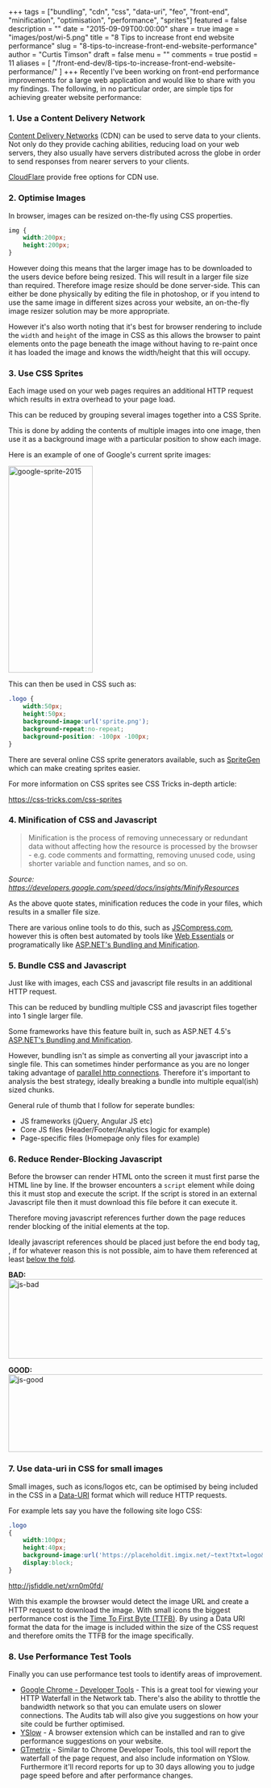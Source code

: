 +++
tags = ["bundling", "cdn", "css", "data-uri", "feo", "front-end", "minification", "optimisation", "performance", "sprites"]
featured = false
description = ""
date = "2015-09-09T00:00:00"
share = true
image = "images/post/wi-5.png"
title = "8 Tips to increase front end website performance"
slug = "8-tips-to-increase-front-end-website-performance"
author = "Curtis Timson"
draft = false
menu = ""
comments = true
postid = 11
aliases = [
    "/front-end-dev/8-tips-to-increase-front-end-website-performance/"
]
+++
Recently I've been working on front-end performance improvements for a large web application and would like to share with you my findings. The following, in no particular order, are simple tips for achieving greater website performance:

<h3>1. Use a Content Delivery Network</h3>

<a href="http://en.wikipedia.org/wiki/Content_delivery_network" target="_blank">Content Delivery Networks</a> (CDN) can be used to serve data to your clients. Not only do they provide caching abilities, reducing load on your web servers, they also usually have servers distributed across the globe in order to send responses from nearer servers to your clients.

<a href="https://www.cloudflare.com/" target="_blank">CloudFlare</a> provide free options for CDN use.

<h3>2. Optimise Images</h3>

In browser, images can be resized on-the-fly using CSS properties.

```css
img {
    width:200px;
    height:200px;
}
```

However doing this means that the larger image has to be downloaded to the users device before being resized. This will result in a larger file size than required. Therefore image resize should be done server-side. This can either be done physically by editing the file in photoshop, or if you intend to use the same image in different sizes across your website, an on-the-fly image resizer solution may be more appropriate.

However it's also worth noting that it's best for browser rendering to include the `width` and `height` of the image in CSS as this allows the browser to paint elements onto the page beneath the image without having to re-paint once it has loaded the image and knows the width/height that this will occupy.

<h3>3. Use CSS Sprites</h3>

Each image used on your web pages requires an additional HTTP request which results in extra overhead to your page load.

This can be reduced by grouping several images together into a CSS Sprite.

This is done by adding the contents of multiple images into one image, then use it as a background image with a particular position to show each image.

Here is an example of one of Google's current sprite images:

<img src="../../../images/post/google-sprite-2015.png" alt="google-sprite-2015" width="167" height="410" class="alignnone size-full wp-image-287" />

This can then be used in CSS such as:

```css
.logo {
    width:50px;
    height:50px;
    background-image:url('sprite.png');
    background-repeat:no-repeat;
    background-position: -100px -100px;
}
```

There are several online CSS sprite generators available, such as <a href="http://css.spritegen.com/" target="_blank">SpriteGen</a> which can make creating sprites easier.

For more information on CSS sprites see CSS Tricks in-depth article:

<a href="https://css-tricks.com/css-sprites/">https://css-tricks.com/css-sprites</a>

<h3>4. Minification of CSS and Javascript</h3>

<blockquote>Minification is the process of removing unnecessary or redundant data without affecting how the resource is processed by the browser - e.g. code comments and formatting, removing unused code, using shorter variable and function names, and so on.</blockquote>
<em>Source: <a href="https://developers.google.com/speed/docs/insights/MinifyResources">https://developers.google.com/speed/docs/insights/MinifyResources</a></em>

As the above quote states, minification reduces the code in your files, which results in a smaller file size.

There are various online tools to do this, such as <a href="http://jscompress.com/" target="_blank">JSCompress.com</a>, however this is often best automated by tools like <a href="http://vswebessentials.com/" target="_blank">Web Essentials</a> or programatically like <a href="http://www.asp.net/mvc/overview/performance/bundling-and-minification" target="_blank">ASP.NET's Bundling and Minification</a>.

<h3>5. Bundle CSS and Javascript</h3>

Just like with images, each CSS and javascript file results in an additional HTTP request.

This can be reduced by bundling multiple CSS and javascript files together into 1 single larger file.

Some frameworks have this feature built in, such as ASP.NET 4.5's <a href="http://www.asp.net/mvc/overview/performance/bundling-and-minification" target="_blank">ASP.NET's Bundling and Minification</a>.

However, bundling isn't as simple as converting all your javascript into a single file. This can sometimes hinder performance as you are no longer taking advantage of <a href="http://stackoverflow.com/questions/985431/max-parallel-http-connections-in-a-browser">parallel http connections</a>. Therefore it's important to analysis the best strategy, ideally breaking a bundle into multiple equal(ish) sized chunks.

General rule of thumb that I follow for seperate bundles:

<ul>
<li>JS frameworks (jQuery, Angular JS etc)</li>
<li>Core JS files (Header/Footer/Analytics logic for example)</li>
<li>Page-specific files (Homepage only files for example)</li>
</ul>


<h3>6. Reduce Render-Blocking Javascript</h3>

Before the browser can render HTML onto the screen it must first parse the HTML line by line. If the browser encounters a <code>script</code> element while doing this it must stop and execute the script. If the script is stored in an external Javascript file then it must download this file before it can execute it.

Therefore moving javascript references further down the page reduces render blocking of the initial elements at the top.

Ideally javascript references should be placed just before the end body tag, <code></body></code>, if for whatever reason this is not possible, aim to have them referenced at least <a href="http://en.wikipedia.org/wiki/Above_the_fold#Below_the_fold" target="_blank">below the fold</a>.

<strong>BAD:</strong>
<img src="../../../images/post/js-bad.jpg" alt="js-bad" width="518" height="158" class="alignnone size-full wp-image-224" />

<strong>GOOD:</strong>
<img src="../../../images/post/js-good.jpg" alt="js-good" width="518" height="154" class="alignnone size-full wp-image-223" />


<h3>7. Use data-uri in CSS for small images</h3>

Small images, such as icons/logos etc, can be optimised by being included in the CSS in a <a href="https://en.wikipedia.org/wiki/Data_URI_scheme">Data-URI</a> format which will reduce HTTP requests.

For example lets say you have the following site logo CSS:

```css
.logo
{
    width:100px;
    height:40px;
    background-image:url('https://placeholdit.imgix.net/~text?txt=logo&w=100&h=40');
    display:block;
}
```

<a target="_blank" href="http://jsfiddle.net/xrn0m0fd/">http://jsfiddle.net/xrn0m0fd/</a>

With this example the browser would detect the image URL and create a HTTP request to download the image. With small icons the biggest performance cost is the <a href="https://en.wikipedia.org/wiki/Time_To_First_Byte">Time To First Byte (TTFB)</a>. By using a Data URI format the data for the image is included within the size of the CSS request and therefore omits the TTFB for the image specifically.


<h3>8. Use Performance Test Tools</h3>

Finally you can use performance test tools to identify areas of improvement.

<ul>
<li><a href="https://developer.chrome.com/devtools" target="_blank">Google Chrome - Developer Tools</a> - This is a great tool for viewing your HTTP Waterfall in the Network tab. There's also the ability to throttle the bandwidth network so that you can emulate users on slower connections. The Audits tab will also give you suggestions on how your site could be further optimised.</li>
<li><a href="http://yslow.org/" target="_blank">YSlow</a> - A browser extension which can be installed and ran to give performance suggestions on your website.</li>
<li><a href="http://gtmetrix.com/" target="_blank">GTmetrix</a> - Similar to Chrome Developer Tools, this tool will report the waterfall of the page request, and also include information on YSlow. Furthermore it'll record reports for up to 30 days allowing you to judge page speed before and after performance changes.
</ul>
